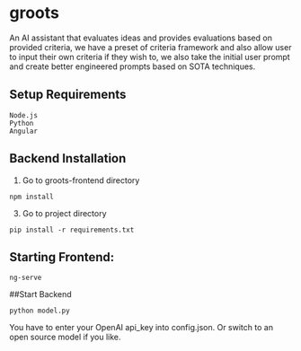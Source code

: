 # groots
An AI assistant that evaluates ideas and provides evaluations based on provided criteria, we have a preset of criteria framework and also allow user to input their own criteria if they wish to, we also take the initial user prompt and create better engineered prompts based on SOTA techniques.

## Setup Requirements
```
Node.js
Python
Angular
```

## Backend Installation
1. Go to groots-frontend directory
```
npm install
```
3. Go to project directory
```
pip install -r requirements.txt
```

## Starting Frontend:
```
ng-serve
```

##Start Backend
```
python model.py
```

You have to enter your OpenAI api_key into config.json. Or switch to an open source model if you like.
